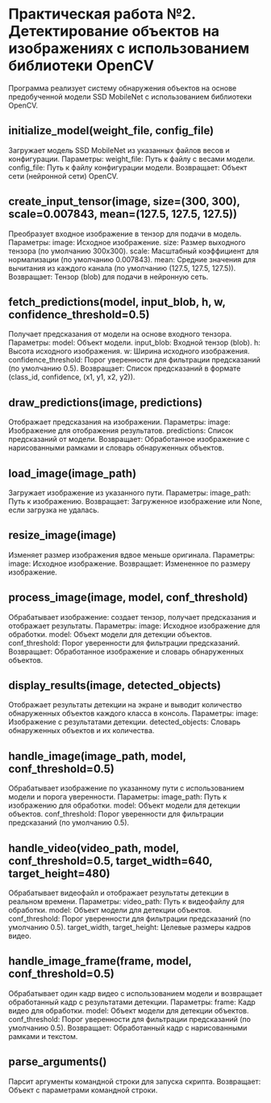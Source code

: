 # Практическая работа №2. Детектирование объектов на изображениях с использованием библиотеки OpenCV

Программа реализует систему обнаружения объектов на основе предобученной модели SSD MobileNet с использованием библиотеки OpenCV.

## initialize_model(weight_file, config_file)
Загружает модель SSD MobileNet из указанных файлов весов и конфигурации.
Параметры:
weight_file: Путь к файлу с весами модели.
config_file: Путь к файлу конфигурации модели.
Возвращает: Объект сети (нейронной сети) OpenCV.

## create_input_tensor(image, size=(300, 300), scale=0.007843, mean=(127.5, 127.5, 127.5))
Преобразует входное изображение в тензор для подачи в модель.
Параметры:
image: Исходное изображение.
size: Размер выходного тензора (по умолчанию 300x300).
scale: Масштабный коэффициент для нормализации (по умолчанию 0.007843).
mean: Средние значения для вычитания из каждого канала (по умолчанию (127.5, 127.5, 127.5)).
Возвращает: Тензор (blob) для подачи в нейронную сеть.

## fetch_predictions(model, input_blob, h, w, confidence_threshold=0.5)
Получает предсказания от модели на основе входного тензора.
Параметры:
model: Объект модели.
input_blob: Входной тензор (blob).
h: Высота исходного изображения.
w: Ширина исходного изображения.
confidence_threshold: Порог уверенности для фильтрации предсказаний (по умолчанию 0.5).
Возвращает: Список предсказаний в формате (class_id, confidence, (x1, y1, x2, y2)).

## draw_predictions(image, predictions)
Отображает предсказания на изображении.
Параметры:
image: Изображение для отображения результатов.
predictions: Список предсказаний от модели.
Возвращает: Обработанное изображение с нарисованными рамками и словарь обнаруженных объектов.

## load_image(image_path)
Загружает изображение из указанного пути.
Параметры:
image_path: Путь к изображению.
Возвращает: Загруженное изображение или None, если загрузка не удалась.

## resize_image(image)
Изменяет размер изображения вдвое меньше оригинала.
Параметры:
image: Исходное изображение.
Возвращает: Измененное по размеру изображение.

## process_image(image, model, conf_threshold)
Обрабатывает изображение: создает тензор, получает предсказания и отображает результаты.
Параметры:
image: Исходное изображение для обработки.
model: Объект модели для детекции объектов.
conf_threshold: Порог уверенности для фильтрации предсказаний.
Возвращает: Обработанное изображение и словарь обнаруженных объектов.

## display_results(image, detected_objects)
Отображает результаты детекции на экране и выводит количество обнаруженных объектов каждого класса в консоль.
Параметры:
image: Изображение с результатами детекции.
detected_objects: Словарь обнаруженных объектов и их количества.

## handle_image(image_path, model, conf_threshold=0.5)
Обрабатывает изображение по указанному пути с использованием модели и порога уверенности.
Параметры:
image_path: Путь к изображению для обработки.
model: Объект модели для детекции объектов.
conf_threshold: Порог уверенности для фильтрации предсказаний (по умолчанию 0.5).

## handle_video(video_path, model, conf_threshold=0.5, target_width=640, target_height=480)
Обрабатывает видеофайл и отображает результаты детекции в реальном времени.
Параметры:
video_path: Путь к видеофайлу для обработки.
model: Объект модели для детекции объектов.
conf_threshold: Порог уверенности для фильтрации предсказаний (по умолчанию 0.5).
target_width, target_height: Целевые размеры кадров видео.

## handle_image_frame(frame, model, conf_threshold=0.5)
Обрабатывает один кадр видео с использованием модели и возвращает обработанный кадр с результатами детекции.
Параметры:
frame: Кадр видео для обработки.
model: Объект модели для детекции объектов.
conf_threshold: Порог уверенности для фильтрации предсказаний (по умолчанию 0.5).
Возвращает: Обработанный кадр с нарисованными рамками и текстом.

## parse_arguments()
Парсит аргументы командной строки для запуска скрипта.
Возвращает: Объект с параметрами командной строки.